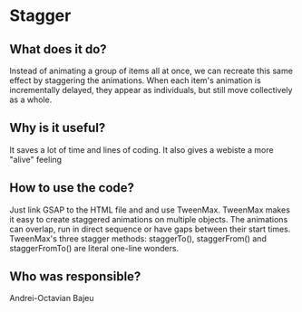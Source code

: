 # Stagger

## What does it do?

Instead of animating a group of items all at once, we can recreate this same effect by staggering the animations. When each item's animation is incrementally delayed, they appear as individuals, but still move collectively as a whole.

## Why is it useful?

It saves a lot of time and lines of coding. It also gives a webiste a more "alive" feeling

## How to use the code?

Just link GSAP to the HTML file and and use TweenMax. TweenMax makes it easy to create staggered animations on multiple objects. The animations can overlap, run in direct sequence or have gaps between their start times. TweenMax's three stagger methods: staggerTo(), staggerFrom() and staggerFromTo() are literal one-line wonders.

## Who was responsible?

Andrei-Octavian Bajeu
